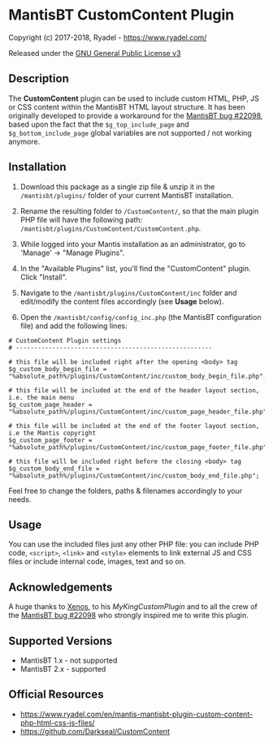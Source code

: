 # MantisBT CustomContent Plugin

Copyright (c) 2017-2018, Ryadel - https://www.ryadel.com/

Released under the [GNU General Public License v3](http://opensource.org/licenses/GPL-3.0)

## Description

The **CustomContent** plugin can be used to include custom HTML, PHP, JS or CSS content within the MantisBT HTML layout structure.
It has been originally developed to provide a workaround for the [MantisBT bug #22098](https://www.mantisbt.org/bugs/view.php?id=22098),
based upon the fact that the `$g_top_include_page` and `$g_bottom_include_page` global variables are not supported / not working anymore.


## Installation

1. Download this package as a single zip file & unzip it in the `/mantisbt/plugins/` folder of your current MantisBT installation.

2. Rename the resulting folder to `/CustomContent/`, so that the main plugin PHP file will have the following path: `/mantisbt/plugins/CustomContent/CustomContent.php`.

3. While logged into your Mantis installation as an administrator, go to
   'Manage' -> "Manage Plugins".

4. In the "Available Plugins" list, you'll find the "CustomContent" plugin.
   Click "Install".

5. Navigate to the `/mantisbt/plugins/CustomContent/inc` folder and edit/modify the content files accordingly (see **Usage** below).

6. Open the `/mantisbt/config/config_inc.php` (the MantisBT configuration file) and add the following lines:

~~~~
# CustomContent Plugin settings
# ------------------------------------------------------

# this file will be included right after the opening <body> tag
$g_custom_body_begin_file = "%absolute_path%/plugins/CustomContent/inc/custom_body_begin_file.php";

# this file will be included at the end of the header layout section, i.e. the main menu
$g_custom_page_header = "%absolute_path%/plugins/CustomContent/inc/custom_page_header_file.php";

# this file will be included at the end of the footer layout section, i.e the Mantis copyright
$g_custom_page_footer = "%absolute_path%/plugins/CustomContent/inc/custom_page_footer_file.php";

# this file will be included right before the closing <body> tag
$g_custom_body_end_file = "%absolute_path%/plugins/CustomContent/inc/custom_body_end_file.php";
~~~~

Feel free to change the folders, paths & filenames accordingly to your needs.

## Usage
You can use the included files just any other PHP file: you can include PHP code, `<script>`, `<link>` and `<style>` elements to link external JS and CSS files or include internal code, images, text and so on.

## Acknowledgements
A huge thanks to [Xenos](https://www.mantisbt.org/bugs/view_user_page.php?id=42580), to his *MyKingCustomPlugin* and to all the crew of the [MantisBT bug #22098](https://www.mantisbt.org/bugs/view.php?id=22098) who strongly inspired me to write this plugin.

## Supported Versions
- MantisBT 1.x - not supported
- MantisBT 2.x - supported

## Official Resources
- https://www.ryadel.com/en/mantis-mantisbt-plugin-custom-content-php-html-css-js-files/
- https://github.com/Darkseal/CustomContent
